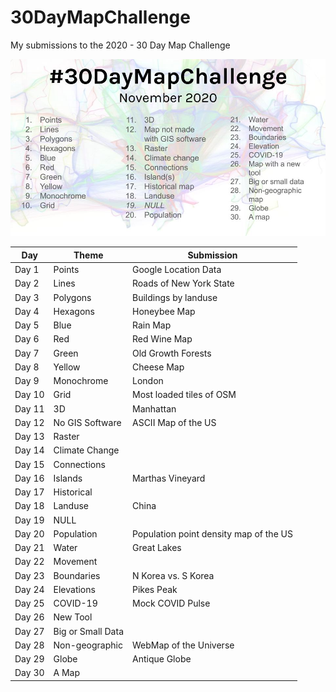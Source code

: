 # 30DayMapChallenge
My submissions to the 2020 - 30 Day Map Challenge

![alt text](map_challenge_themes_2020.jpg "Logo Title Text 1")

| Day    | Theme             | Submission           |
|--------|-------------------|----------------------|
| Day 1  | Points            | Google Location Data |
| Day 2  | Lines             | Roads of New York State |
| Day 3  | Polygons          | Buildings by landuse |
| Day 4  | Hexagons          | Honeybee Map |
| Day 5  | Blue              | Rain Map |
| Day 6  | Red               | Red Wine Map |
| Day 7  | Green             | Old Growth Forests |
| Day 8  | Yellow            | Cheese Map |
| Day 9  | Monochrome        | London |
| Day 10 | Grid              | Most loaded tiles of OSM |
| Day 11 | 3D                | Manhattan |
| Day 12 | No GIS Software   | ASCII Map of the US |
| Day 13 | Raster            |  |
| Day 14 | Climate Change    |  |
| Day 15 | Connections       |  |
| Day 16 | Islands           | Marthas Vineyard |
| Day 17 | Historical        |  |
| Day 18 | Landuse           | China |
| Day 19 | NULL              |  |
| Day 20 | Population        | Population point density map of the US |
| Day 21 | Water             | Great Lakes |
| Day 22 | Movement          |  |
| Day 23 | Boundaries        | N Korea vs. S Korea |
| Day 24 | Elevations        | Pikes Peak |
| Day 25 | COVID-19          | Mock COVID Pulse |
| Day 26 | New Tool          |  |
| Day 27 | Big or Small Data |  |
| Day 28 | Non-geographic    | WebMap of the Universe |
| Day 29 | Globe             | Antique Globe |
| Day 30 | A Map             |  |